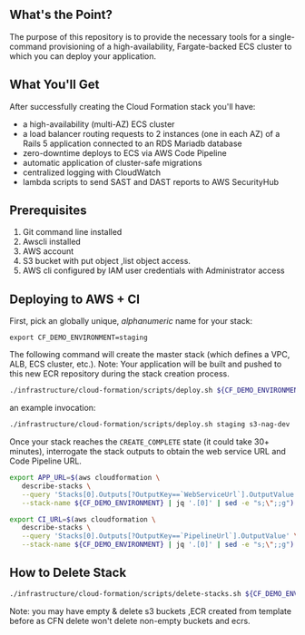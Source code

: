 
## What's the Point?

The purpose of this repository is to provide the necessary tools for a
single-command provisioning of a high-availability, Fargate-backed ECS cluster
to which you can deploy your application.

## What You'll Get

After successfully creating the Cloud Formation stack you'll have:

- a high-availability (multi-AZ) ECS cluster
- a load balancer routing requests to 2 instances (one in each AZ) of a Rails 5 application connected to an RDS Mariadb database
- zero-downtime deploys to ECS via AWS Code Pipeline
- automatic application of cluster-safe migrations
- centralized logging with CloudWatch
- lambda scripts to send SAST and DAST reports to AWS SecurityHub

## Prerequisites

1.	Git command line installed
2.	Awscli installed
3.	AWS account 
4.	S3 bucket with put object ,list object access.
5.	AWS cli configured by IAM user credentials with Administrator access


## Deploying to AWS + CI


First, pick an globally unique, *alphanumeric* name for your stack:

```
export CF_DEMO_ENVIRONMENT=staging
```

The following command will create the master stack (which defines a VPC, ALB, ECS cluster, etc.). Note: Your application will be built and pushed to this new ECR repository during the
stack creation process.

```sh
./infrastructure/cloud-formation/scripts/deploy.sh ${CF_DEMO_ENVIRONMENT} s3bucketname
```

an example invocation:

```sh
./infrastructure/cloud-formation/scripts/deploy.sh staging s3-nag-dev
```

Once your stack reaches the `CREATE_COMPLETE` state (it could take 30+ minutes),
interrogate the stack outputs to obtain the web service URL and Code Pipeline
URL.

```sh
export APP_URL=$(aws cloudformation \
   describe-stacks \
   --query 'Stacks[0].Outputs[?OutputKey==`WebServiceUrl`].OutputValue' \
   --stack-name ${CF_DEMO_ENVIRONMENT} | jq '.[0]' | sed -e "s;\";;g")
```

```sh
export CI_URL=$(aws cloudformation \
   describe-stacks \
   --query 'Stacks[0].Outputs[?OutputKey==`PipelineUrl`].OutputValue' \
   --stack-name ${CF_DEMO_ENVIRONMENT} | jq '.[0]' | sed -e "s;\";;g")
```

## How to Delete Stack

```sh
./infrastructure/cloud-formation/scripts/delete-stacks.sh ${CF_DEMO_ENVIRONMENT}
```
Note: you may have empty & delete s3 buckets ,ECR created from template before as CFN delete won't delete non-empty buckets and ecrs.
